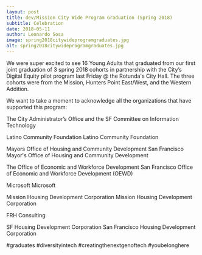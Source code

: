 ```yaml
---
layout: post
title: dev/Mission City Wide Program Graduation (Spring 2018)
subtitle: Celebration
date: 2018-05-11
author: Leonardo Sosa
image: spring2018citywideprogramgraduates.jpg
alt: spring2018citywideprogramgraduates.jpg
---
```


We were super excited to see 16 Young Adults that graduated from our first joint graduation of 3 spring 2018 cohorts in partnership with the City’s Digital Equity pilot program last Friday @ the Rotunda's City Hall. The three cohorts were from the Mission, Hunters Point East/West, and the Western Addition.

We want to take a moment to acknowledge all the organizations that have supported this program:

The City Administrator’s Office and the SF Committee on Information Technology

Latino Community Foundation Latino Community Foundation

Mayors Office of Housing and Community Development San Francisco Mayor's Office of Housing and Community Development

The Office of Economic and Workforce Development San Francisco Office of Economic and Workforce Development (OEWD)

Microsoft Microsoft

Mission Housing Development Corporation Mission Housing Development Corporation

FRH Consulting

SF Housing Development Corporation San Francisco Housing Development Corporation

#graduates #diversityintech #creatingthenextgenoftech #youbelonghere
